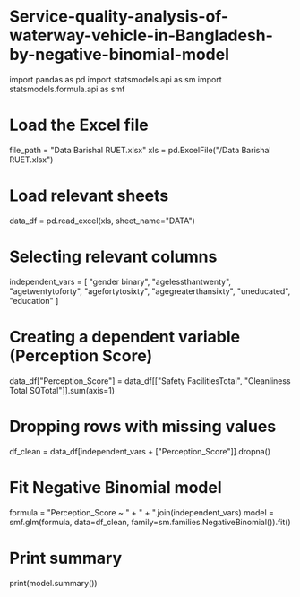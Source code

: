 # Service-quality-analysis-of-waterway-vehicle-in-Bangladesh-by-negative-binomial-model
import pandas as pd
import statsmodels.api as sm
import statsmodels.formula.api as smf

# Load the Excel file
file_path = "Data Barishal RUET.xlsx"
xls = pd.ExcelFile("/Data Barishal RUET.xlsx")

# Load relevant sheets
data_df = pd.read_excel(xls, sheet_name="DATA")

# Selecting relevant columns
independent_vars = [
    "gender binary", "agelessthantwenty", "agetwentytoforty", "agefortytosixty", 
    "agegreaterthansixty", "uneducated", "education"
]

# Creating a dependent variable (Perception Score)
data_df["Perception_Score"] = data_df[["Safety FacilitiesTotal", "Cleanliness Total SQTotal"]].sum(axis=1)

# Dropping rows with missing values
df_clean = data_df[independent_vars + ["Perception_Score"]].dropna()

# Fit Negative Binomial model
formula = "Perception_Score ~ " + " + ".join(independent_vars)
model = smf.glm(formula, data=df_clean, family=sm.families.NegativeBinomial()).fit()

# Print summary
print(model.summary())
